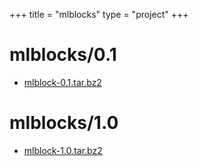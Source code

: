 +++
title = "mlblocks"
type = "project"
+++

# mlblocks/0.1
* [mlblock-0.1.tar.bz2](/mlblocks/mlblocks/0.1/mlblock-0.1.tar.bz2)

# mlblocks/1.0
* [mlblock-1.0.tar.bz2](/mlblocks/mlblocks/1.0/mlblock-1.0.tar.bz2)